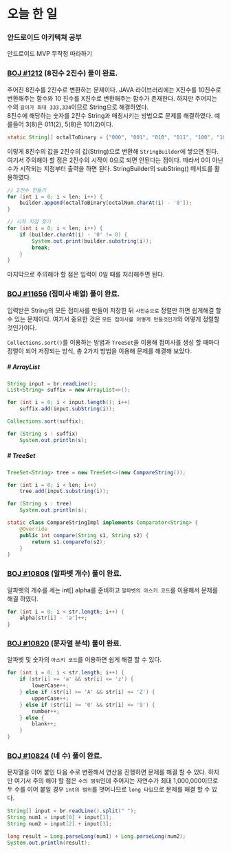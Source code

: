 # 오늘 한 일

### 안드로이드 아키텍쳐 공부
안드로이드 MVP 무작정 따라하기

### [BOJ #1212](https://www.acmicpc.net/problem/1212) (8진수 2진수) 풀이 완료.

주어진 8진수를 2진수로 변환하는 문제이다. JAVA 라이브러리에는 X진수를 10진수로 변환해주는 함수와 10 진수를 X진수로 변환해주는 함수가 존재한다. 하지만 주어지는 수의 `길이가 최대 333,334`이므로 String으로 해결하였다.  
8진수에 해당하는 숫자를 2진수 String과 매칭시키는 방법으로 문제를 해결하였다. 예를들어 3(8)은 011(2), 5(8)은 101(2)이다.

```java
static String[] octalToBinary = {"000", "001", "010", "011", "100", "101", "110", "111"};
```
이렇게 8진수의 값을 2진수의 값(String)으로 변환해 `StringBuilder`에 쌓으면 된다. 여기서 주의해야 할 점은 2진수의 시작이 0으로 되면 안된다는 점이다. 따라서 0이 아닌 수가 시작되는 지점부터 출력을 하면 된다. StringBuilder의 subString() 메서드를 활용하였다.

```java
// 2진수 만들기
for (int i = 0; i < len; i++) {
    builder.append(octalToBinary[octalNum.charAt(i) - '0']);
}

// 시작 지점 찾기
for (int i = 0; i < len; i++) {
    if (builder.charAt(i) - '0' != 0) {
        System.out.print(builder.substring(i));
        break;
    }
}
```
마지막으로 주의해야 할 점은 입력이 0일 때를 처리해주면 된다.

### [BOJ #11656](https://www.acmicpc.net/problem/11656) (접미사 배열) 풀이 완료.

입력받은 String의 모든 접미사를 만들어 저장한 뒤 `사전순으로` 정렬만 하면 쉽게해결 할 수 있는 문제이다. 여기서 중요한 것은 `모든 접미사를 어떻게 만들것인가`와 어떻게 정렬할 것인가이다.

`Collections.sort()`를 이용하는 방법과 `TreeSet`을 이용해 접미사를 생성 할 때마다 정렬이 되어 저장되는 방식, 총 2가지 방법을 이용해 문제를 해결해 보았다.

##### # ArrayList
```java
String input = br.readLine();
List<String> suffix = new ArrayList<>();

for (int i = 0; i < input.length(); i++)
    suffix.add(input.subString(i));

Collections.sort(suffix);

for (String s : suffix)
    System.out.println(s);
```

##### # TreeSet
```java
TreeSet<String> tree = new TreeSet<>(new CompareString());

for (int i = 0; i < len; i++)
    tree.add(input.substring(i));

for (String s : tree)
    System.out.println(s);

static class CompareStringImpl implements Comparator<String> {
    @Override
    public int compare(String s1, String s2) {
        return s1.compareTo(s2);
    }
}
```

### [BOJ #10808](https://www.acmicpc.net/problem/10808) (알파벳 개수) 풀이 완료.

알파벳의 개수를 세는 int[] alpha를 준비하고 `알파벳의 아스키 코드`를 이용해서 문제를 해결 하였다.

```java
for (int i = 0; i < str.length; i++) {
    alpha[str[i] - 'a']++;
}
```

### [BOJ #10820](https://www.acmicpc.net/problem/10820) (문자열 분석) 풀이 완료.

알파벳 및 숫자의 `아스키 코드`를 이용하면 쉽게 해결 할 수 있다.

```java
for (int i = 0; i < str.length; i++) {
    if (str[i] >= 'a' && str[i] <= 'z') {
        lowerCase++;
    } else if (str[i] >= 'A' && str[i] <= 'Z') {
        upperCase++;
    } else if (str[i] >= '0' && str[i] <= '9') {
        number++;
    } else {
        blank++;
    }
}
```

### [BOJ #10824](https://www.acmicpc.net/problem/10824) (네 수) 풀이 완료.

문자열을 이어 붙인 다음 수로 변환해서 연산을 진행하면 문제를 해결 할 수 있다. 하지만 여기서 주의 해야 할 점은 `수의 범위`인데 주어지는 자연수가 최대 1,000,000이므로 두 수를 이어 붙일 경우 `int의 범위`를 벗어나므로 `long 타입`으로 문제를 해결 할 수 있다.

```java
String[] input = br.readLine().split(" ");
String num1 = input[0] + input[1];
String num2 = input[2] + input[3];

long result = Long.parseLong(num1) + Long.parseLong(num2);
System.out.println(result);
```
